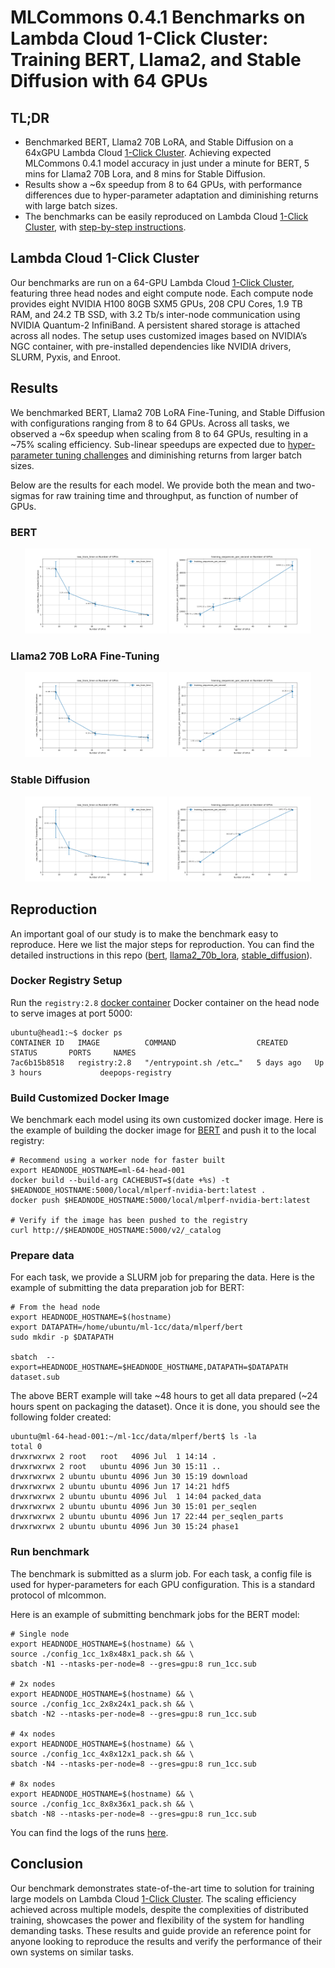 # MLCommons 0.4.1 Benchmarks on Lambda Cloud 1-Click Cluster: Training BERT, Llama2, and Stable Diffusion with 64 GPUs


## TL;DR

* Benchmarked BERT, Llama2 70B LoRA, and Stable Diffusion on a 64xGPU Lambda Cloud [1-Click Cluster](https://lambdalabs.com/service/gpu-cloud/1-click-clusters). Achieving expected MLCommons 0.4.1 model accuracy in just under a minute for BERT, 5 mins for Llama2 70B Lora, and 8 mins for Stable Diffusion.
* Results show a ~6x speedup from 8 to 64 GPUs, with performance differences due to hyper-parameter adaptation and diminishing returns with large batch sizes.
* The benchmarks can be easily reproduced on Lambda Cloud [1-Click Cluster](https://lambdalabs.com/service/gpu-cloud/1-click-clusters), with [step-by-step instructions](./Lambda/benchmarks).

## Lambda Cloud 1-Click Cluster

Our benchmarks are run on a 64-GPU Lambda Cloud [1-Click Cluster](https://lambdalabs.com/service/gpu-cloud/1-click-clusters), featuring three head nodes and eight compute node. Each compute node provides eight NVIDIA H100 80GB SXM5 GPUs, 208 CPU Cores, 1.9 TB RAM, and 24.2 TB SSD, with 3.2 Tb/s inter-node communication using NVIDIA Quantum-2 InfiniBand. A persistent shared storage is attached across all nodes. The setup uses customized images based on NVIDIA’s NGC container, with pre-installed dependencies like NVIDIA drivers, SLURM, Pyxis, and Enroot.

## Results

We benchmarked BERT, Llama2 70B LoRA Fine-Tuning, and Stable Diffusion with configurations ranging from 8 to 64 GPUs. Across all tasks, we observed a ~6x speedup when scaling from 8 to 64 GPUs, resulting in a ~75% scaling efficiency. Sub-linear speedups are expected due to [hyper-parameter tuning challenges](https://arxiv.org/abs/1706.02677) and diminishing returns from larger batch sizes.

Below are the results for each model. We provide both the mean and two-sigmas for raw training time and throughput, as function of number of GPUs. 

### BERT
<p align="center">
  <img src="./Lambda/imgs/bert/raw_train_time.png" alt="bert-raw-train-time" width="45%" />
  <img src="./Lambda/imgs/bert/training_sequences_per_second.png" alt="bert-training-sequence-per-second" width="45%" />
</p>

### Llama2 70B LoRA Fine-Tuning
<p align="center">
  <img src="./Lambda/imgs/llama2_70b_lora/raw_train_time.png" alt="llama2_70b_lora-raw-train-time" width="45%" />
  <img src="./Lambda/imgs/llama2_70b_lora/training_sequences_per_second.png" alt="llama2_70b_lora-training-sequence-per-second" width="45%" />
</p>

### Stable Diffusion
<p align="center">
  <img src="./Lambda/imgs/stable_diffusion/raw_train_time.png" alt="stable_diffusion-raw-train-time" width="45%" />
  <img src="./Lambda/imgs/stable_diffusion/training_sequences_per_second.png" alt="stable_diffusion-training-sequence-per-second" width="45%" />
</p>


## Reproduction

An important goal of our study is to make the benchmark easy to reproduce. Here we list the major steps for reproduction. You can find the detailed instructions in this repo ([bert](./Lambda/benchmarks/bert/implementations/pytorch/Lambda.md), [llama2_70b_lora](./Lambda/benchmarks/llama2_70b_lora/implementations/nemo/Lambda.md), [stable_diffusion](./Lambda/benchmarks/stable_diffusion/implementations/nemo/Lambda.md)).  

### Docker Registry Setup
Run the `registry:2.8` [docker container](https://github.com/distribution/distribution-library-image/tree/master) Docker container on the head node to serve images at port 5000:

```
ubuntu@head1:~$ docker ps
CONTAINER ID   IMAGE          COMMAND                  CREATED      STATUS       PORTS     NAMES
7ac6b15b8518   registry:2.8   "/entrypoint.sh /etc…"   5 days ago   Up 3 hours             deepops-registry
```

### Build Customized Docker Image
We benchmark each model using its own customized docker image. Here is the example of building the docker image for [BERT](./Lambda/benchmarks/bert/implementations/pytorch/Dockerfile) and push it to the local registry: 
```
# Recommend using a worker node for faster built
export HEADNODE_HOSTNAME=ml-64-head-001
docker build --build-arg CACHEBUST=$(date +%s) -t $HEADNODE_HOSTNAME:5000/local/mlperf-nvidia-bert:latest .
docker push $HEADNODE_HOSTNAME:5000/local/mlperf-nvidia-bert:latest

# Verify if the image has been pushed to the registry
curl http://$HEADNODE_HOSTNAME:5000/v2/_catalog
```

### Prepare data
For each task, we provide a SLURM job for preparing the data. Here is the example of submitting the data preparation job for BERT:

```
# From the head node
export HEADNODE_HOSTNAME=$(hostname)
export DATAPATH=/home/ubuntu/ml-1cc/data/mlperf/bert
sudo mkdir -p $DATAPATH

sbatch  --export=HEADNODE_HOSTNAME=$HEADNODE_HOSTNAME,DATAPATH=$DATAPATH dataset.sub
```

The above BERT example will take ~48 hours to get all data prepared (~24 hours spent on packaging the dataset). Once it is done, you should see the following folder created:

```
ubuntu@ml-64-head-001:~/ml-1cc/data/mlperf/bert$ ls -la
total 0
drwxrwxrwx 2 root   root   4096 Jul  1 14:14 .
drwxrwxrwx 2 root   ubuntu 4096 Jun 30 15:11 ..
drwxrwxrwx 2 ubuntu ubuntu 4096 Jun 30 15:19 download
drwxrwxrwx 2 ubuntu ubuntu 4096 Jun 17 14:21 hdf5
drwxrwxrwx 2 ubuntu ubuntu 4096 Jul  1 14:04 packed_data
drwxrwxrwx 2 ubuntu ubuntu 4096 Jun 30 15:01 per_seqlen
drwxrwxrwx 2 ubuntu ubuntu 4096 Jun 17 22:44 per_seqlen_parts
drwxrwxrwx 2 ubuntu ubuntu 4096 Jun 30 15:24 phase1
```

### Run benchmark
The benchmark is submitted as a slurm job. For each task, a config file is used for hyper-parameters for each GPU configuration. This is a standard protocol of mlcommon. 

Here is an example of submitting benchmark jobs for the BERT model:

```
# Single node
export HEADNODE_HOSTNAME=$(hostname) && \
source ./config_1cc_1x8x48x1_pack.sh && \
sbatch -N1 --ntasks-per-node=8 --gres=gpu:8 run_1cc.sub

# 2x nodes
export HEADNODE_HOSTNAME=$(hostname) && \
source ./config_1cc_2x8x24x1_pack.sh && \
sbatch -N2 --ntasks-per-node=8 --gres=gpu:8 run_1cc.sub

# 4x nodes
export HEADNODE_HOSTNAME=$(hostname) && \
source ./config_1cc_4x8x12x1_pack.sh && \
sbatch -N4 --ntasks-per-node=8 --gres=gpu:8 run_1cc.sub

# 8x nodes
export HEADNODE_HOSTNAME=$(hostname) && \
source ./config_1cc_8x8x36x1_pack.sh && \
sbatch -N8 --ntasks-per-node=8 --gres=gpu:8 run_1cc.sub
```

You can find the logs of the runs [here](./Lambda/results/).

## Conclusion
Our benchmark demonstrates state-of-the-art time to solution for training large models on Lambda Cloud [1-Click Cluster](https://lambdalabs.com/service/gpu-cloud/1-click-clusters). The scaling efficiency achieved across multiple models, despite the complexities of distributed training, showcases the power and flexibility of the system for handling demanding tasks. These results and guide  provide an reference point for anyone looking to reproduce the results and verify the performance of their own systems on similar tasks.
